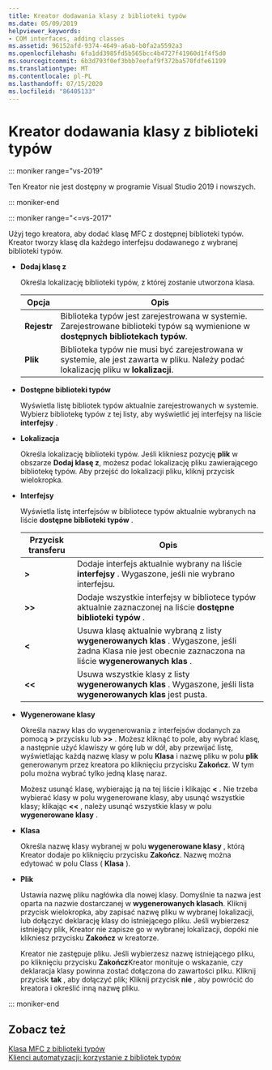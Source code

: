 ```yaml
---
title: Kreator dodawania klasy z biblioteki typów
ms.date: 05/09/2019
helpviewer_keywords:
- COM interfaces, adding classes
ms.assetid: 96152afd-9374-4649-a6ab-b0fa2a5592a3
ms.openlocfilehash: 6fa1dd3985fd5b565bcc4b4727f41960d1f4f5d0
ms.sourcegitcommit: 6b3d793f0ef3bbb7eefaf9f372ba570fdfe61199
ms.translationtype: MT
ms.contentlocale: pl-PL
ms.lasthandoff: 07/15/2020
ms.locfileid: "86405133"
---
```

# <a name="add-class-from-typelib-wizard"></a>Kreator dodawania klasy z biblioteki typów

::: moniker range="vs-2019"

Ten Kreator nie jest dostępny w programie Visual Studio 2019 i nowszych.

::: moniker-end

::: moniker range="<=vs-2017"

Użyj tego kreatora, aby dodać klasę MFC z dostępnej biblioteki typów. Kreator tworzy klasę dla każdego interfejsu dodawanego z wybranej biblioteki typów.

- **Dodaj klasę z**

   Określa lokalizację biblioteki typów, z której zostanie utworzona klasa.

   |Opcja|Opis|
   |------------|-----------------|
   |**Rejestr**|Biblioteka typów jest zarejestrowana w systemie. Zarejestrowane biblioteki typów są wymienione w **dostępnych bibliotekach typów**.|
   |**Plik**|Biblioteka typów nie musi być zarejestrowana w systemie, ale jest zawarta w pliku. Należy podać lokalizację pliku w **lokalizacji**.|

- **Dostępne biblioteki typów**

   Wyświetla listę bibliotek typów aktualnie zarejestrowanych w systemie. Wybierz bibliotekę typów z tej listy, aby wyświetlić jej interfejsy na liście **interfejsy** .

- **Lokalizacja**

   Określa lokalizację biblioteki typów. Jeśli klikniesz pozycję **plik** w obszarze **Dodaj klasę z**, możesz podać lokalizację pliku zawierającego bibliotekę typów. Aby przejść do lokalizacji pliku, kliknij przycisk wielokropka.

- **Interfejsy**

   Wyświetla listę interfejsów w bibliotece typów aktualnie wybranych na liście **dostępne biblioteki typów** .

   |Przycisk transferu|Opis|
   |---------------------|-----------------|
   |**>**|Dodaje interfejs aktualnie wybrany na liście **interfejsy** . Wygaszone, jeśli nie wybrano interfejsu.|
   |**>>**|Dodaje wszystkie interfejsy w bibliotece typów aktualnie zaznaczonej na liście **dostępne biblioteki typów** .|
   |**\<**|Usuwa klasę aktualnie wybraną z listy **wygenerowanych klas** . Wygaszone, jeśli żadna Klasa nie jest obecnie zaznaczona na liście **wygenerowanych klas** .|
   |**\<\<**|Usuwa wszystkie klasy z listy **wygenerowanych klas** . Wygaszone, jeśli lista **wygenerowanych klas** jest pusta.|

- **Wygenerowane klasy**

   Określa nazwy klas do wygenerowania z interfejsów dodanych za pomocą **>** przycisku lub **>>** . Możesz kliknąć to pole, aby wybrać klasę, a następnie użyć klawiszy w górę lub w dół, aby przewijać listę, wyświetlając każdą nazwę klasy w polu **Klasa** i nazwę pliku w polu **plik** generowanym przez kreatora po kliknięciu przycisku **Zakończ**. W tym polu można wybrać tylko jedną klasę naraz.

   Możesz usunąć klasę, wybierając ją na tej liście i klikając **<** . Nie trzeba wybierać klasy w polu wygenerowane klasy, aby usunąć wszystkie klasy; klikając **<<** , należy usunąć wszystkie klasy w polu **wygenerowane klasy** .

- **Klasa**

   Określa nazwę klasy wybranej w polu **wygenerowane klasy** , którą Kreator dodaje po kliknięciu przycisku **Zakończ**. Nazwę można edytować w polu Class ( **Klasa** ).

- **Plik**

   Ustawia nazwę pliku nagłówka dla nowej klasy. Domyślnie ta nazwa jest oparta na nazwie dostarczanej w **wygenerowanych klasach**. Kliknij przycisk wielokropka, aby zapisać nazwę pliku w wybranej lokalizacji, lub dołączyć deklarację klasy do istniejącego pliku. Jeśli wybierzesz istniejący plik, Kreator nie zapisze go w wybranej lokalizacji, dopóki nie klikniesz przycisku **Zakończ** w kreatorze.

   Kreator nie zastępuje pliku. Jeśli wybierzesz nazwę istniejącego pliku, po kliknięciu przycisku **Zakończ**Kreator monituje o wskazanie, czy deklaracja klasy powinna zostać dołączona do zawartości pliku. Kliknij przycisk **tak** , aby dołączyć plik; Kliknij przycisk **nie** , aby powrócić do kreatora i określić inną nazwę pliku.

::: moniker-end

## <a name="see-also"></a>Zobacz też

[Klasa MFC z biblioteki typów](../../mfc/reference/adding-an-mfc-class-from-a-type-library.md)<br/>
[Klienci automatyzacji: korzystanie z bibliotek typów](../../mfc/automation-clients-using-type-libraries.md)
